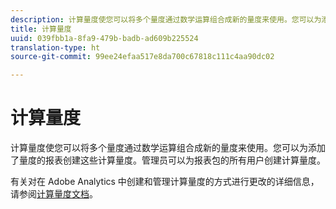 ```yaml
---
description: 计算量度使您可以将多个量度通过数学运算组合成新的量度来使用。您可以为添加了量度的报表创建这些计算量度。管理员可以为报表包的所有用户创建计算量度。
title: 计算量度
uuid: 039fbb1a-8fa9-479b-badb-ad609b225524
translation-type: ht
source-git-commit: 99ee24efaa517e8da700c67818c111c4aa90dc02

---
```



# 计算量度

计算量度使您可以将多个量度通过数学运算组合成新的量度来使用。您可以为添加了量度的报表创建这些计算量度。管理员可以为报表包的所有用户创建计算量度。

有关对在 Adobe Analytics 中创建和管理计算量度的方式进行更改的详细信息，请参阅[计算量度文档](/help/components/c-calcmetrics/cm-overview.md)。
